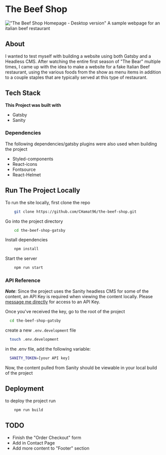 # The Beef Shop
!["The Beef Shop Homepage - Desktop version"](https://images.percy.io/e8f14e760118867bdde82b379a300d39bc6fb8a7c3f0de6267a0f812296e964f "The Beef Shop Homepage - Desktop Version")
A sample webpage for an italian beef restaurant

## About
I wanted to test myself with building a website using both Gatsby and a Headless CMS. After watching the entire first season of "The Bear" multiple times, I came up with the idea to make a website for a fake Italian Beef restaurant, using the various foods from the show as menu items in addition to a couple staples that are typically served at this type of restaurant.

## Tech Stack
**This Project was built with**
* Gatsby
* Sanity

### Dependencies
The following dependencies/gatsby plugins were also used when building the project
* Styled-components
* React-icons
* Fontsource
* React-Helmet

## Run The Project Locally

To run the site locally, first clone the repo
```bash
    git clone https://github.com/CHamat96/the-beef-shop.git
```

Go into the project directory

```bash
    cd the-beef-shop-gatsby
```

Install dependencies

```bash
    npm install
```

Start the server

```bash
    npm run start
```

### API Reference
***Note***: Since the project uses the Sanity headless CMS for some of the content, an API Key is required when viewing the content locally. Please [message me directly](mailto:coreyhamat@gmail.com) for access to an API Key. 

Once you've received the key, go to the root of the project 

```bash
  cd the-beef-shop-gatsby
```

create a new `.env.development` file 

```bash
  touch .env.development
```

in the .env file, add the following variable:

```bash
  SANITY_TOKEN=[your API key]
```
Now, the content pulled from Sanity should be viewable in your local build of the project

## Deployment

to deploy the project run

```bash
    npm run build
```

## TODO
* Finish the "Order Checkout" form
* Add in Contact Page
* Add more content to "Footer" section